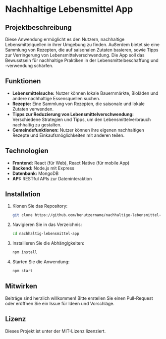 # Nachhaltige Lebensmittel App

## Projektbeschreibung
Diese Anwendung ermöglicht es den Nutzern, nachhaltige Lebensmittelquellen in ihrer Umgebung zu finden. Außerdem bietet sie eine Sammlung von Rezepten, die auf saisonalen Zutaten basieren, sowie Tipps zur Verringerung von Lebensmittelverschwendung. Die App soll das Bewusstsein für nachhaltige Praktiken in der Lebensmittelbeschaffung und -verwendung schärfen.

## Funktionen
- **Lebensmittelsuche:** Nutzer können lokale Bauernmärkte, Bioläden und andere nachhaltige Essensquellen suchen.   
- **Rezepte:** Eine Sammlung von Rezepten, die saisonale und lokale Zutaten verwenden.   
- **Tipps zur Reduzierung von Lebensmittelverschwendung:** Verschiedene Strategien und Tipps, um den Lebensmittelverbrauch nachhaltig zu gestalten.   
- **Gemeindefunktionen:** Nutzer können ihre eigenen nachhaltigen Rezepte und Einkaufsmöglichkeiten mit anderen teilen.

## Technologien
- **Frontend:** React (für Web), React Native (für mobile App)
- **Backend:** Node.js mit Express
- **Datenbank:** MongoDB
- **API:** RESTful APIs zur Dateninteraktion

## Installation
1. Klonen Sie das Repository:
   ```bash
   git clone https://github.com/benutzername/nachhaltige-lebensmittel-app.git
   ```
2. Navigieren Sie in das Verzeichnis:
   ```bash
   cd nachhaltig-lebensmittel-app
   ```
3. Installieren Sie die Abhängigkeiten:
   ```bash
   npm install
   ```
4. Starten Sie die Anwendung:
   ```bash
   npm start
   ```

## Mitwirken
Beiträge sind herzlich willkommen! Bitte erstellen Sie einen Pull-Request oder eröffnen Sie ein Issue für Ideen und Vorschläge.

## Lizenz
Dieses Projekt ist unter der MIT-Lizenz lizenziert.